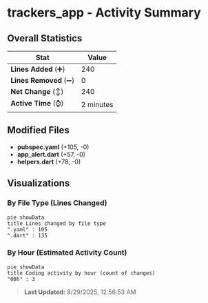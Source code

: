 # trackers_app - Activity Summary 

## Overall Statistics

| Stat                   | Value                                                             |
| ---------------------- | ----------------------------------------------------------------- |
| **Lines Added** (➕)   | 240                                          |
| **Lines Removed** (➖) | 0                                        |
| **Net Change** (↕)    | 240                |
| **Active Time** (⌚)   | 2 minutes |


## Modified Files
- **pubspec.yaml** (+105, -0)
- **app_alert.dart** (+57, -0)
- **helpers.dart** (+78, -0)

## Visualizations

### By File Type (Lines Changed)

```mermaid
pie showData
title Lines changed by file type
".yaml" : 105
".dart" : 135
```

### By Hour (Estimated Activity Count)

```mermaid
pie showData
title Coding activity by hour (count of changes)
"00h" : 3
```


> **Last Updated:** 8/29/2025, 12:56:53 AM